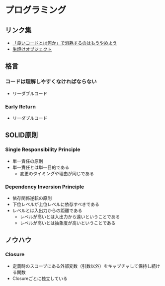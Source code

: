 # プログラミング

## リンク集

* [「良いコードとは何か」で消耗するのはもうやめよう](https://developersblog.dmm.com/entry/2024/11/01/110000)
* [生焼けオブジェクト](https://krkadev.blogspot.com/2010/05/half-baked-objects.html)

## 格言

### コードは理解しやすくなければならない

* リーダブルコード

### Early Return

* リーダブルコード

## SOLID原則

### Single Responsibility Principle

* 単一責任の原則
* 単一責任とは単一目的である
  * 変更のタイミングや理由が同じである

### Dependency Inversion Principle

* 依存関係逆転の原則
* 下位レベルが上位レベルに依存すべきである
* レベルとは入出力からの距離である
  * レベルが高いとは入出力から遠いということである
  * レベルが高いとは抽象度が高いということである

## ノウハウ

### Closure

* 定義時のスコープにある外部変数（引数以外）をキャプチャして保持し続ける関数
* Closureごとに独立している
